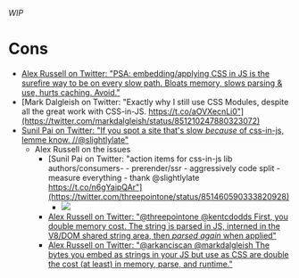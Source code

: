 _WIP_

# Cons
- [Alex Russell on Twitter: "PSA: embedding/applying CSS in JS is the surefire way to be on every slow path. Bloats memory, slows parsing & use, hurts caching. Avoid."](https://twitter.com/slightlylate/status/845435543647248384)
- [Mark Dalgleish on Twitter: "Exactly why I still use CSS Modules, despite all the great work with CSS-in-JS. https://t.co/aOVXecnLi0"](https://twitter.com/markdalgleish/status/851210247880323072)
- [Sunil Pai on Twitter: "If you spot a site that's slow *because* of css-in-js, lemme know. //@slightlylate"](https://twitter.com/threepointone/status/851289628195737600)
  - Alex Russell on the issues
    - [Sunil Pai on Twitter: "action items for css-in-js lib authors/consumers- - prerender/ssr - aggressively code split - measure everything - thank @slightlylate https://t.co/n6gYaipQAr"](https://twitter.com/threepointone/status/851460590333820928)
      - ![](https://pbs.twimg.com/media/C9D-4dOXcAEz49p.jpg:large)
    - [Alex Russell on Twitter: "@threepointone @kentcdodds First, you double memory cost. The string is parsed in JS, interned in the V8/DOM shared string area, then *parsed again* when applied"](https://twitter.com/slightlylate/status/851446700728135680)
    - [Alex Russell on Twitter: "@arkanciscan @markdalgleish The bytes you embed as strings in your JS but use as CSS are double the cost (at least) in memory, parse, and runtime."](https://twitter.com/slightlylate/status/851215870441406464)
